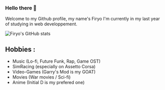 ### Hello there 👋

Welcome to my Github profile, my name's Firyo I'm currently in my last year of studying in web developpement.

![Firyo's GitHub stats](https://github-readme-stats.vercel.app/api?username=Firyo&show_icons=true&include_all_commits=true&hide_border=true)


## Hobbies : 
- Music (Lo-fi, Future Funk, Rap, Game OST)
- SimRacing (especially on Assetto Corsa)
- Video-Games (Garry's Mod is my GOAT)
- Movies (War movies / Sci-fi)
- Anime (Initial D is my prefered one)
